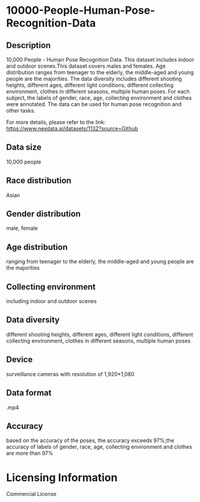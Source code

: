 # 10000-People-Human-Pose-Recognition-Data


## Description
10,000 People - Human Pose Recognition Data. This dataset includes indoor and outdoor scenes.This dataset covers males and females. Age distribution ranges from teenager to the elderly, the middle-aged and young people are the majorities. The data diversity includes different shooting heights, different ages, different light conditions, different collecting environment, clothes in different seasons, multiple human poses. For each subject, the labels of gender, race, age, collecting environment and clothes were annotated. The data can be used for human pose recognition and other tasks.

For more details, please refer to the link: https://www.nexdata.ai/datasets/1132?source=Github


## Data size
10,000 people

## Race distribution
Asian

## Gender distribution
male, female

## Age distribution
ranging from teenager to the elderly, the middle-aged and young people are the majorities

## Collecting environment
including indoor and outdoor scenes

## Data diversity
different shooting heights, different ages, different light conditions, different collecting environment, clothes in different seasons, multiple human poses

## Device
surveillance cameras with resolution of 1,920*1,080

## Data format
.mp4

## Accuracy
based on the accuracy of the poses, the accuracy exceeds 97%;the accuracy of labels of gender, race, age, collecting environment and clothes are more than 97%

# Licensing Information
Commercial License
